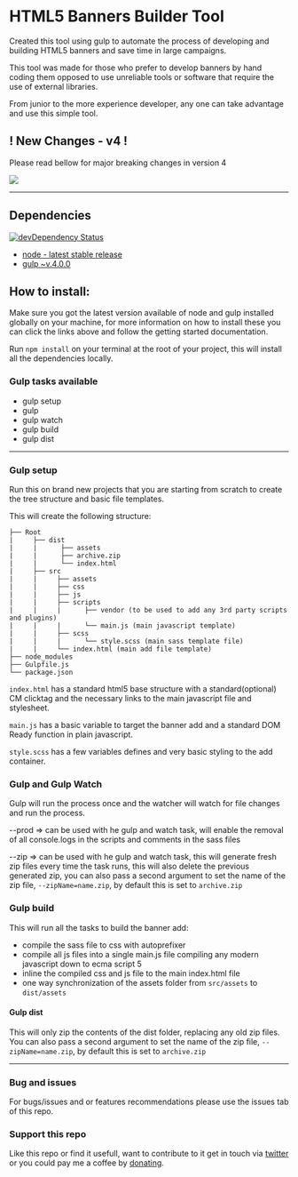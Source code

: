 # HTML5 Banners Builder Tool

Created this tool using gulp to automate the process of developing and building HTML5 banners and save time in large campaigns.

This tool was made for those who prefer to develop banners by hand coding them opposed to use unreliable tools or software that require the use of external libraries.

From junior to the more experience developer, any one can take advantage and use this simple tool.

## ! New Changes - v4 !
Please read bellow for major breaking changes in version 4

<a href="https://www.buymeacoffee.com/marioduarte"><img src="https://img.buymeacoffee.com/button-api/?text=Buy me a Coffee&emoji=&slug=marioduarte&button_colour=FF5F5F&font_colour=ffffff&font_family=Lato&outline_colour=000000&coffee_colour=FFDD00"></a><br/>

---

## Dependencies

[![devDependency Status](https://david-dm.org/Mario-Duarte/HTML5-Banner-Builder-Tool.svg)](https://david-dm.org/Mario-Duarte/HTML5-Banner-Builder-Tool)

- [node - latest stable release](https://nodejs.org/en/)
- [gulp ~v.4.0.0](http://gulpjs.com/)

## How to install:

Make sure you got the latest version available of node and gulp installed globally on your machine, for more information on how to install these you can click the links above and follow the getting started documentation.

Run ```npm install``` on your terminal at the root of your project, this will install  all the dependencies locally.

### Gulp tasks  available

- gulp setup
- gulp
- gulp watch
- gulp build
- gulp dist

---
### Gulp setup

Run this on brand new projects that you are starting from scratch to create the tree structure and basic file templates.

This will create the following structure:

```
├── Root
|     ├── dist
|     |      ├── assets
|     |      ├── archive.zip 
|     |      └── index.html
|     ├── src
|     |     ├── assets
|     |     ├── css
|     |     ├── js
|     |     ├── scripts
|     |     |      ├── vendor (to be used to add any 3rd party scripts and plugins)
|     |     |      └── main.js (main javascript template)
|     |     ├── scss
|     |     |      └── style.scss (main sass template file)
|     |     └── index.html (main add file template)
├── node_modules
├── Gulpfile.js
└── package.json
```

```index.html``` has a standard html5 base structure with a standard(optional)  CM clicktag and the necessary links to the main javascript file and stylesheet.

```main.js``` has a basic variable to target the banner add and a standard DOM Ready function in plain javascript.

```style.scss``` has a few variables defines and very basic styling to the add container.

### Gulp and Gulp Watch

Gulp will run the process once and the watcher will watch for file changes and run the process.

--prod => can be used with he gulp and watch task, will enable the removal of all console.logs in the scripts and comments in the sass files

--zip => can be used with he gulp and watch task, this will generate fresh zip files every time the task runs, this will also delete the previous generated zip, you can also pass a second argument to set the name of the zip file, ```--zipName=name.zip```, by default this is set to ```archive.zip```

### Gulp build

This will run all the tasks to build the banner add: 
- compile the sass file to css with autoprefixer
- compile all js files into a single main.js file compiling any modern javascript down to ecma script 5
- inline the compiled css and js file to the main index.html file
- one way synchronization of the assets folder from ```src/assets``` to ```dist/assets```

#### Gulp dist

This will only zip the contents of the dist folder, replacing any old zip files.
You can also pass a second argument to set the name of the zip file, ```--zipName=name.zip```, by default this is set to ```archive.zip```


---

### Bug and issues
For bugs/issues and or features recommendations please use the issues tab of this repo.

### Support this repo
Like this repo or find it usefull, want to contribute to it get in touch via [twitter](https://twitter.com/MDesignsuk) or you could pay me a coffee by [donating](https://www.paypal.me/MarioDuarte/2).
